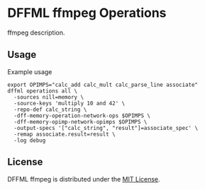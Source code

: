 # DFFML ffmpeg Operations

ffmpeg description.

## Usage

Example usage

```console
export OPIMPS="calc_add calc_mult calc_parse_line associate"
dffml operations all \
  -sources nill=memory \
  -source-keys 'multiply 10 and 42' \
  -repo-def calc_string \
  -dff-memory-operation-network-ops $OPIMPS \
  -dff-memory-opimp-network-opimps $OPIMPS \
  -output-specs '["calc_string", "result"]=associate_spec' \
  -remap associate.result=result \
  -log debug
```

## License

DFFML ffmpeg is distributed under the [MIT License](LICENSE).
